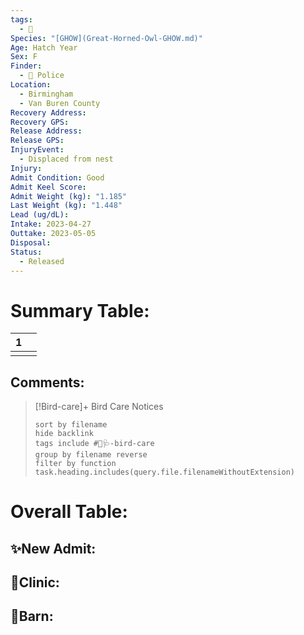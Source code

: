 ```yaml
---
tags:
  - 🦅
Species: "[GHOW](Great-Horned-Owl-GHOW.md)"
Age: Hatch Year
Sex: F
Finder:
  - 🚓 Police
Location:
  - Birmingham
  - Van Buren County
Recovery Address: 
Recovery GPS: 
Release Address: 
Release GPS: 
InjuryEvent:
  - Displaced from nest
Injury: 
Admit Condition: Good
Admit Keel Score: 
Admit Weight (kg): "1.185"
Last Weight (kg): "1.448"
Lead (ug/dL): 
Intake: 2023-04-27
Outtake: 2023-05-05
Disposal: 
Status:
  - Released
---
```


# Summary Table:

<div><table class="dataview table-view-table"><thead class="table-view-thead"><tr class="table-view-tr-header"><th class="table-view-th"><span></span><span class="dataview small-text">1</span></th><th class="table-view-th"><span></span></th></tr></thead><tbody class="table-view-tbody"><tr><td><span></span></td><td><span></span></td></tr></tbody></table></div>

## Comments:

> [!Bird-care]+ Bird Care Notices
>   ```tasks 
>   sort by filename
>   hide backlink
>   tags include #🦅🩺-bird-care 
>   group by filename reverse
>   filter by function task.heading.includes(query.file.filenameWithoutExtension)
>   ```

# Overall Table:

## ✨New Admit:



## 🏥Clinic:



## 🏡Barn:


